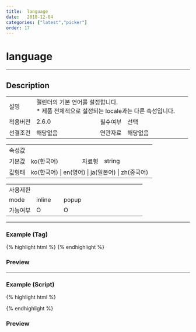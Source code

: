 ```yaml
---
title:  language
date:   2018-12-04
categories: ["latest","picker"]
order: 17
---
```


language
===

---

## Description

<table style="width:100%">
    <colgroup>
        <col width="15%"/>
        <col width="35%"/>
        <col width="15%"/>
        <col width="35%"/>
    </colgroup>
    <tr>
        <td class="tdTitle">설명</td>
        <td colspan="3">
            캘린더의 기본 언어를 설정합니다.<br>
            * 제품 전체적으로 설정되는 locale과는 다른 속성입니다.
        </td>
    </tr>
    <tr>
        <td class="tdTitle">적용버전</td>
        <td>2.6.0</td>
        <td class="tdTitle">필수여부</td>
        <td>선택</td>
    </tr>
    <tr>
        <td class="tdTitle">선결조건</td>
        <td>해당없음</td>
        <td class="tdTitle">연관자료</td>
        <td>해당없음</td>
    </tr>
</table>
<table style="width:100%">
    <colgroup>
        <col width="15%"/>
        <col width="35%"/>
        <col width="15%"/>
        <col width="35%"/>
    </colgroup>
    <tr>
        <td class="tdTitle tdBg" colspan="4">속성값</td>
    </tr>
    <tr>
        <td class="tdTitle">기본값</td>
        <td>ko(한국어)</td>
        <td class="tdTitle">자료형</td>
        <td>string</td>
    </tr>
    <tr>
        <td class="tdTitle">값형태</td>
        <td colspan="3">ko(한국어) | en(영어) | ja(일본어) | zh(중국어)</td>
    </tr>
</table>
<table style="width:100%">
    <colgroup>
        <col width="20%"/>
        <col width="20%"/>
        <col width="20%"/>
        <col width="20%"/>
        <col width="20%"/>
    </colgroup>
    <tr>
        <td class="tdTitle tdBg" colspan="5">사용제한</td>
    </tr>
    <tr>
        <td>mode</td>
        <td class="tdCenter">inline</td>
        <td class="tdCenter">popup</td>
        <td></td>
        <td></td>
    </tr>
    <tr>
        <td>가능여부</td>
        <td class="tdBlue tdCenter">O</td>
        <td class="tdBlue tdCenter">O</td>
        <td></td>
        <td></td>
    </tr>
</table>

---
### Example (Tag)

{% highlight html %}
<sbux-picker id="sbIdx1" name="sbTagNm1" uitype="date" mode="inline" language="en"></sbux-picker>
<sbux-picker id="sbIdx2" name="sbTagNm2" uitype="date" mode="popup" language="en"></sbux-picker>
{% endhighlight %}

### Preview

<sbux-picker id="sbIdx1" name="sbTagNm1" uitype="date" mode="inline" language="en"></sbux-picker>
<sbux-picker id="sbIdx2" name="sbTagNm2" uitype="date" mode="popup" language="en"></sbux-picker>

---
### Example (Script)

{% highlight html %}
<div id="sbArea1"></div>
<div id="sbArea2"></div>
<script>
    $(document).ready(function(){
        $('#sbArea1').sbPicker({
            name : 'sbScriptNm1',
            uitype : 'date',
			mode : 'inline',
            language : 'en'
        });
        $('#sbArea2').sbPicker({
            name : 'sbScriptNm2',
            uitype : 'date',
			mode : 'popup',
            language : 'en'
        });
    }); 
</script>
{% endhighlight %}

### Preview 

<div id="sbArea1"></div>
<div id="sbArea2"></div>
<script>
    $(document).ready(function(){
        $('#sbArea1').sbPicker({
            name : 'sbScriptNm1',
            uitype : 'date',
			mode : 'inline',
            language : 'en'
        });
        $('#sbArea2').sbPicker({
            name : 'sbScriptNm2',
            uitype : 'date',
			mode : 'popup',
            language : 'en'
        });
    });   
</script>